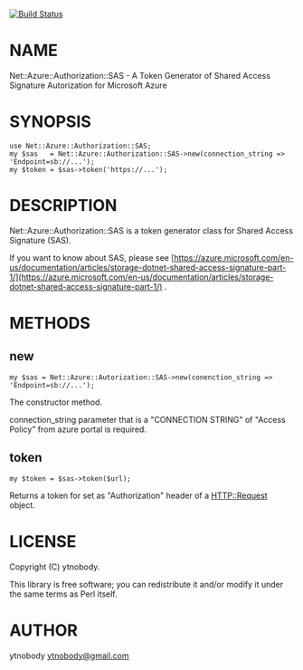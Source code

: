 [![Build Status](https://travis-ci.org/ytnobody/p5-Net-Azure-Authorization-SAS.svg?branch=master)](https://travis-ci.org/ytnobody/p5-Net-Azure-Authorization-SAS)
# NAME

Net::Azure::Authorization::SAS - A Token Generator of Shared Access Signature Autorization for Microsoft Azure 

# SYNOPSIS

    use Net::Azure::Authorization::SAS;
    my $sas   = Net::Azure::Authorization::SAS->new(connection_string => 'Endpoint=sb://...');
    my $token = $sas->token('https://...');

# DESCRIPTION

Net::Azure::Authorization::SAS is a token generator class for Shared Access Signature (SAS).

If you want to know about SAS, please see [https://azure.microsoft.com/en-us/documentation/articles/storage-dotnet-shared-access-signature-part-1/](https://azure.microsoft.com/en-us/documentation/articles/storage-dotnet-shared-access-signature-part-1/) .

# METHODS

## new

    my $sas = Net::Azure::Autorization::SAS->new(conenction_string => 'Endpoint=sb://...');

The constructor method.

connection\_string parameter that is a "CONNECTION STRING" of "Access Policy" from azure portal is required. 

## token

    my $token = $sas->token($url);

Returns a token for set as "Authorization" header of a [HTTP::Request](https://metacpan.org/pod/HTTP::Request) object.

# LICENSE

Copyright (C) ytnobody.

This library is free software; you can redistribute it and/or modify
it under the same terms as Perl itself.

# AUTHOR

ytnobody <ytnobody@gmail.com>
